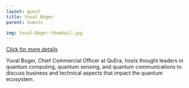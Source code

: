```yaml
---
layout: guest
title: Yuval Boger
parent: Guests

img: Yuval-Boger-thumbail.jpg
---
```




<div class="badge-base LI-profile-badge" data-locale="en_US" data-size="medium" data-theme="light" data-type="VERTICAL" data-vanity="yuvalboger" data-version="v1"><a class="badge-base__link LI-simple-link" href="https://www.linkedin.com/in/yuvalboger?trk=profile-badge">Click for more details</a></div>


Yuval Boger, Chief Commercial Officer at QuEra, hosts thought leaders in quantum computing, quantum sensing, and quantum communications to discuss business and technical aspects that impact the quantum ecosystem.
